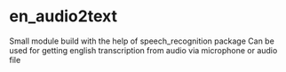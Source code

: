 # en_audio2text
Small module build with the help of speech_recognition package Can be used for getting english transcription from audio via microphone or audio file

